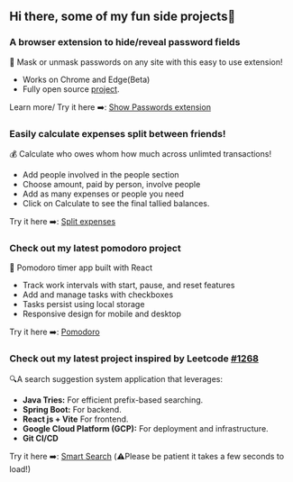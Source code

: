 ## Hi there, some of my fun side projects👋
### A browser extension to hide/reveal password fields
👀 Mask or unmask passwords on any site with this easy to use extension!
* Works on Chrome and Edge(Beta)
* Fully open source [project](https://github.com/anushibin007/show-passwords/).
  
Learn more/ Try it here ➡️: [Show Passwords extension](https://app.fastorial.dev/show-passwords/)

### Easily calculate expenses split between friends!
💰 Calculate who owes whom how much across unlimted transactions!
* Add people involved in the people section
* Choose amount, paid by person, involve people
* Add as many expenses or people you need
* Click on Calculate to see the final tallied balances.
  
Try it here ➡️: [Split expenses](https://m-divya-29.github.io/split-expenses/)

### Check out my latest pomodoro project
🍅 Pomodoro timer app built with React

* Track work intervals with start, pause, and reset features
* Add and manage tasks with checkboxes
* Tasks persist using local storage
* Responsive design for mobile and desktop
  
Try it here ➡️: [Pomodoro](https://m-divya-29.github.io/pomodoro/)
### Check out my latest project inspired by Leetcode [#1268](https://leetcode.com/problems/search-suggestions-system/)

🔍A search suggestion system application that leverages:

* **Java Tries:** For efficient prefix-based searching.
* **Spring Boot:** For backend.
* **React js + Vite** For frontend.
* **Google Cloud Platform (GCP):** For deployment and infrastructure.
* **Git CI/CD**

Try it here ➡️: [Smart Search](https://m-divya-29.github.io/search-suggestion-system-ui/) (⚠️Please be patient it takes a few seconds to load!)

